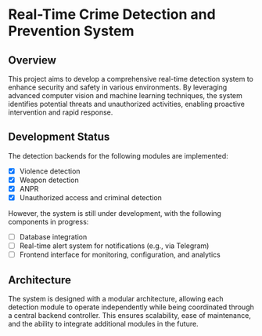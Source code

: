 # Real-Time Crime Detection and Prevention System

## Overview

This project aims to develop a comprehensive real-time detection system to enhance security and safety in various environments. By leveraging advanced computer vision and machine learning techniques, the system identifies potential threats and unauthorized activities, enabling proactive intervention and rapid response.

## Development Status

The detection backends for the following modules are implemented:

- [x] Violence detection
- [x] Weapon detection
- [x] ANPR
- [x] Unauthorized access and criminal detection

However, the system is still under development, with the following components in progress:

- [ ] Database integration
- [ ] Real-time alert system for notifications (e.g., via Telegram)
- [ ] Frontend interface for monitoring, configuration, and analytics

## Architecture

The system is designed with a modular architecture, allowing each detection module to operate independently while being coordinated through a central backend controller. This ensures scalability, ease of maintenance, and the ability to integrate additional modules in the future.